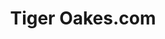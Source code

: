 ---
title: Tiger Oakes.com
subtitle: 
link: /
code: https://github.com/NotWoods/notwoods.github.io
color: "#cd422d"
summary: >
  My personal portfolio website
---